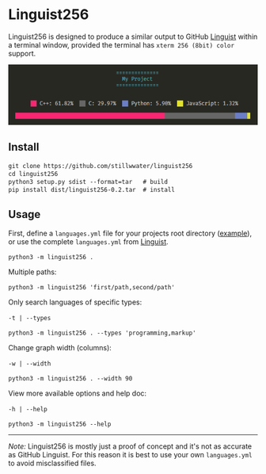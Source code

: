 # Linguist256

Linguist256 is designed to produce a similar output to GitHub [Linguist](https://github.com/github/linguist) within a terminal window, provided the terminal has `xterm 256 (8bit) color` support.

![screenshot](screenshot.png)

## Install

```shell
git clone https://github.com/stillwwater/linguist256
cd linguist256
python3 setup.py sdist --format=tar   # build
pip install dist/linguist256-0.2.tar  # install
```

## Usage

First, define a `languages.yml` file for your projects root directory ([example](languages.yml)), or use the complete `languages.yml` from [Linguist](https://github.com/github/linguist/blob/master/lib/linguist/languages.yml).

```shell
python3 -m linguist256 .
```

Multiple paths:

```shell
python3 -m linguist256 'first/path,second/path'
```

Only search languages of specific types:

 `-t | --types`

```shell
python3 -m linguist256 . --types 'programming,markup'
```

Change graph width (columns):

`-w | --width`

```shell
python3 -m linguist256 . --width 90
```

View more available options and help doc:

`-h | --help`

```shell
python3 -m linguist256 --help
```

---

*Note:* Linguist256 is mostly just a proof of concept and it's not as accurate as GitHub Linguist.
For this reason it is best to use your own `languages.yml` to avoid misclassified files.
